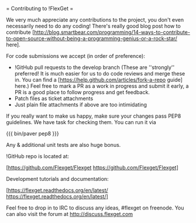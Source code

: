 = Contributing to !FlexGet =

We very much appreciate any contributions to the project, you don't even necessarily need to do any coding! There's really good blog post how to contribute [http://blog.smartbear.com/programming/14-ways-to-contribute-to-open-source-without-being-a-programming-genius-or-a-rock-star/ here].

For code submissions we accept (in order of preference):

* !GitHub pull requests to the develop branch (These are ''strongly'' preferred! It is much easier for us to do code reviews and merge these in. You can find a [https://help.github.com/articles/fork-a-repo guide] here.) Feel free to mark a PR as a work in progress and submit it early, a PR is a good place to follow progress and get feedback.
* Patch files as ticket attachments
* Just plain file attachments if above are too intimidating

If you really want to make us happy, make sure your changes pass PEP8 guidelines. We have task for checking them. You can run it via

{{{
bin/paver pep8
}}}

Any & additional unit tests are also huge bonus.

!GitHub repo is located at:

[https://github.com/Flexget/Flexget https://github.com/Flexget/Flexget]

Development tutorials and documentation:

[https://flexget.readthedocs.org/en/latest/ https://flexget.readthedocs.org/en/latest/]

Feel free to drop in to IRC to discuss any ideas, #flexget on freenode. You can also visit the forum at http://discuss.flexget.com